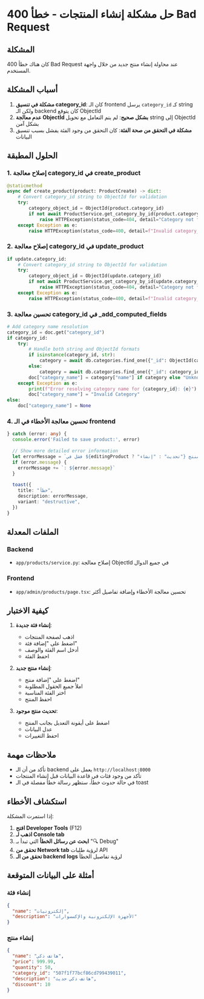 # حل مشكلة إنشاء المنتجات - خطأ 400 Bad Request

## المشكلة
كان هناك خطأ 400 Bad Request عند محاولة إنشاء منتج جديد من خلال واجهة المستخدم.

## أسباب المشكلة
1. **مشكلة في تنسيق category_id**: كان الـ frontend يرسل `category_id` كـ string ولكن الـ backend كان يتوقع ObjectId
2. **عدم معالجة ObjectId بشكل صحيح**: لم يتم التعامل مع تحويل string إلى ObjectId بشكل آمن
3. **مشكلة في التحقق من صحة الفئة**: كان التحقق من وجود الفئة يفشل بسبب تنسيق البيانات

## الحلول المطبقة

### 1. إصلاح معالجة category_id في create_product
```python
@staticmethod
async def create_product(product: ProductCreate) -> dict:
    # Convert category_id string to ObjectId for validation
    try:
        category_object_id = ObjectId(product.category_id)
        if not await ProductService.get_category_by_id(product.category_id):
            raise HTTPException(status_code=404, detail="Category not found")
    except Exception as e:
        raise HTTPException(status_code=400, detail=f"Invalid category_id format: {product.category_id}")
```

### 2. إصلاح معالجة category_id في update_product
```python
if update.category_id:
    # Convert category_id string to ObjectId for validation
    try:
        category_object_id = ObjectId(update.category_id)
        if not await ProductService.get_category_by_id(update.category_id):
            raise HTTPException(status_code=404, detail="Category not found")
    except Exception as e:
        raise HTTPException(status_code=400, detail=f"Invalid category_id format: {update.category_id}")
```

### 3. تحسين معالجة category_id في _add_computed_fields
```python
# Add category name resolution
category_id = doc.get("category_id")
if category_id:
    try:
        # Handle both string and ObjectId formats
        if isinstance(category_id, str):
            category = await db.categories.find_one({"_id": ObjectId(category_id), "is_active": True})
        else:
            category = await db.categories.find_one({"_id": category_id, "is_active": True})
        doc["category_name"] = category["name"] if category else "Unknown Category"
    except Exception as e:
        print(f"Error resolving category name for {category_id}: {e}")
        doc["category_name"] = "Invalid Category"
else:
    doc["category_name"] = None
```

### 4. تحسين معالجة الأخطاء في الـ frontend
```typescript
} catch (error: any) {
  console.error('Failed to save product:', error)
  
  // Show more detailed error information
  let errorMessage = `فشل في ${editingProduct ? "تحديث" : "إنشاء"} المنتج`
  if (error.message) {
    errorMessage += `: ${error.message}`
  }
  
  toast({
    title: "خطأ",
    description: errorMessage,
    variant: "destructive",
  })
}
```

## الملفات المعدلة

### Backend
- `app/products/service.py`: إصلاح معالجة ObjectId في جميع الدوال

### Frontend  
- `app/admin/products/page.tsx`: تحسين معالجة الأخطاء وإضافة تفاصيل أكثر

## كيفية الاختبار

1. **إنشاء فئة جديدة**:
   - اذهب لصفحة المنتجات
   - اضغط على "إضافة فئة"
   - أدخل اسم الفئة والوصف
   - احفظ الفئة

2. **إنشاء منتج جديد**:
   - اضغط على "إضافة منتج"
   - املأ جميع الحقول المطلوبة
   - اختر الفئة المناسبة
   - احفظ المنتج

3. **تحديث منتج موجود**:
   - اضغط على أيقونة التعديل بجانب المنتج
   - عدل البيانات
   - احفظ التغييرات

## ملاحظات مهمة

- تأكد من أن الـ backend يعمل على `http://localhost:8000`
- تأكد من وجود فئات في قاعدة البيانات قبل إنشاء المنتجات
- في حالة حدوث خطأ، ستظهر رسالة خطأ مفصلة في الـ toast

## استكشاف الأخطاء

إذا استمرت المشكلة:

1. **افتح Developer Tools** (F12)
2. **اذهب لـ Console tab**
3. **ابحث عن رسائل الخطأ** التي تبدأ بـ "🔍 Debug"
4. **تحقق من Network tab** لرؤية طلبات API
5. **تحقق من الـ backend logs** لرؤية تفاصيل الخطأ

## أمثلة على البيانات المتوقعة

### إنشاء فئة
```json
{
  "name": "إلكترونيات",
  "description": "الأجهزة الإلكترونية والإكسسوارات"
}
```

### إنشاء منتج
```json
{
  "name": "هاتف ذكي",
  "price": 999.99,
  "quantity": 50,
  "category_id": "507f1f77bcf86cd799439011",
  "description": "هاتف ذكي حديث",
  "discount": 10
}
```
